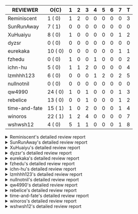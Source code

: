|   REVIEWER    |  O(C)   | 1 | 2 | 3 | 4 | 5 | 6 | 7 | T |
|---------------|---------|---|---|---|---|---|---|---|---|
| Reminiscent   |  1 ( 0) | 1 | 2 | 0 | 0 | 0 | 0 | 0 | 3 |
| SunRunAway    |  7 ( 1) | 0 | 0 | 0 | 0 | 0 | 0 | 0 | 0 |
| XuHuaiyu      |  8 ( 0) | 1 | 0 | 0 | 0 | 0 | 0 | 1 | 2 |
| dyzsr         |  0 ( 0) | 0 | 0 | 0 | 0 | 0 | 0 | 0 | 0 |
| eurekaka      | 10 ( 0) | 0 | 0 | 0 | 0 | 0 | 0 | 1 | 1 |
| fzhedu        |  0 ( 0) | 1 | 0 | 0 | 1 | 0 | 0 | 0 | 2 |
| ichn-hu       |  5 ( 0) | 1 | 1 | 2 | 0 | 0 | 0 | 0 | 4 |
| lzmhhh123     |  6 ( 0) | 0 | 0 | 0 | 1 | 2 | 0 | 2 | 5 |
| nullnotnil    |  0 ( 0) | 0 | 0 | 0 | 0 | 0 | 0 | 0 | 0 |
| qw4990        | 24 ( 0) | 1 | 0 | 1 | 0 | 0 | 0 | 1 | 3 |
| rebelice      | 13 ( 0) | 0 | 0 | 1 | 0 | 0 | 0 | 1 | 2 |
| time-and-fate | 15 ( 1) | 1 | 0 | 2 | 0 | 0 | 0 | 1 | 4 |
| winoros       | 22 ( 1) | 1 | 2 | 4 | 0 | 0 | 0 | 0 | 7 |
| wshwsh12      |  4 ( 0) | 5 | 1 | 1 | 0 | 0 | 0 | 1 | 8 |


<details> 
  <summary>Reminiscent's detailed review report</summary> 

## To Be Reviewed

|    REPO    |                                          PR                                          | C | LASTED |
|------------|--------------------------------------------------------------------------------------|---|--------|
| tidb/25583 | [bindinfo: fix SPM doesn't work for CTE](https://github.com/pingcap/tidb/pull/25583) |   | 18d15h |


## Reviewed in Last 7 Days

|    REPO    |                                                                  PR                                                                   | C | D |    R    |
|------------|---------------------------------------------------------------------------------------------------------------------------------------|---|---|---------|
| tidb/23295 | [util, types: don't let SPM be affected by charset (#23161)](https://github.com/pingcap/tidb/pull/23295)                              |   | 1 | 118d11h |
| tidb/26014 | [planner: support aggregation for expression index](https://github.com/pingcap/tidb/pull/26014)                                       |   | 2 | 1h      |
| tidb/25969 | [planner: support using expression index when conditions are connected by `or` or `not` ](https://github.com/pingcap/tidb/pull/25969) |   | 2 | 1d20h   |


</details> 


<details> 
  <summary>SunRunAway's detailed review report</summary> 

## To Be Reviewed

|    REPO    |                                                              PR                                                              | C | LASTED  |
|------------|------------------------------------------------------------------------------------------------------------------------------|---|---------|
| tidb/19178 | [executor: Refactor probe channel](https://github.com/pingcap/tidb/pull/19178)                                               |   | 329d16h |
| tidb/19807 | [executor: parallel evaluation for hash aggregate distinct](https://github.com/pingcap/tidb/pull/19807)                      |   | 307d10h |
| tidb/19900 | [executor: enable inline projection for sort&topN](https://github.com/pingcap/tidb/pull/19900)                               | Y | 302d18h |
| tidb/21834 | [planner: enhanced index range calculation plan](https://github.com/pingcap/tidb/pull/21834)                                 |   | 204d18h |
| tidb/21878 | [planner: do not push down lock to pointGet/bacthPointGet when selection exists](https://github.com/pingcap/tidb/pull/21878) |   | 202d18h |
| tidb/21956 | [planner/preprocessor: disallow into-outfile clause in some place](https://github.com/pingcap/tidb/pull/21956)               |   | 197d23h |
| tidb/25385 | [executor: global kill 32bits (local connID part)](https://github.com/pingcap/tidb/pull/25385)                               |   | 25d10h  |


## Reviewed in Last 7 Days

| REPO | PR | C | D | R |
|------|----|---|---|---|


</details> 


<details> 
  <summary>XuHuaiyu's detailed review report</summary> 

## To Be Reviewed

|     REPO     |                                                        PR                                                         | C | LASTED  |
|--------------|-------------------------------------------------------------------------------------------------------------------|---|---------|
| tidb/21401   | [expression: incompatibility with MySQL for ADDTIME()](https://github.com/pingcap/tidb/pull/21401)                |   | 220d11h |
| docs-cn/5561 | [Add sql optimization-related docs to toc](https://github.com/pingcap/docs-cn/pull/5561)                          |   | 136d15h |
| tidb/25340   | [privilege: add restricted read only](https://github.com/pingcap/tidb/pull/25340)                                 |   | 28d15h  |
| tidb/25714   | [executor: support spill intermediate data for unparalleled hash agg](https://github.com/pingcap/tidb/pull/25714) |   | 15d16h  |
| tidb/25792   | [docs/design: Support Spilling Unparalleled HashAgg](https://github.com/pingcap/tidb/pull/25792)                  |   | 10d20h  |
| tidb/25820   | [util: support soft limit for memory tracker](https://github.com/pingcap/tidb/pull/25820)                         |   | 9d17h   |
| tidb/26032   | [planner: fix incorrect result of set type for merge join (#25672)](https://github.com/pingcap/tidb/pull/26032)   |   | 23h     |
| tidb/26035   | [executor: fix ifnull bug when arg is enum/set (#25110)](https://github.com/pingcap/tidb/pull/26035)              |   | 22h     |


## Reviewed in Last 7 Days

|    REPO    |                                                                 PR                                                                  | C | D |   R   |
|------------|-------------------------------------------------------------------------------------------------------------------------------------|---|---|-------|
| tidb/25906 | [config, sessionctx: deprecate streaming config](https://github.com/pingcap/tidb/pull/25906)                                        |   | 1 | 5d22h |
| tidb/25845 | [planner,executor: fix 'select ...(join on partition table) for update' panic (#21148)](https://github.com/pingcap/tidb/pull/25845) |   | 7 | 2d1h  |


</details> 


<details> 
  <summary>dyzsr's detailed review report</summary> 

## To Be Reviewed

| REPO | PR | C | LASTED |
|------|----|---|--------|


## Reviewed in Last 7 Days

| REPO | PR | C | D | R |
|------|----|---|---|---|


</details> 


<details> 
  <summary>eurekaka's detailed review report</summary> 

## To Be Reviewed

|    REPO    |                                                                               PR                                                                               | C | LASTED  |
|------------|----------------------------------------------------------------------------------------------------------------------------------------------------------------|---|---------|
| tidb/23316 | [planner: Fix rebuild range for prepared plan](https://github.com/pingcap/tidb/pull/23316)                                                                     |   | 115d17h |
| tidb/23373 | [executor: fix get var expr when session var is hex literal (#23241)](https://github.com/pingcap/tidb/pull/23373)                                              |   | 113d19h |
| tidb/23760 | [collation: fix tidb panic when compare string with collation](https://github.com/pingcap/tidb/pull/23760)                                                     |   | 99d13h  |
| tidb/24061 | [statistics: fix some potential panic in statistics (#23988)](https://github.com/pingcap/tidb/pull/24061)                                                      |   | 84d13h  |
| tidb/24556 | [planner: add MergeAdjacentWindow rule for cascades](https://github.com/pingcap/tidb/pull/24556)                                                               |   | 58d10h  |
| tidb/24921 | [planner: update IsCompleteModeAgg and transform function of RuleInjectProjectionBelowAgg to fix distinct agg bug](https://github.com/pingcap/tidb/pull/24921) |   | 42d19h  |
| tidb/25737 | [planner: Log warnings when agg function can not be pushdown in explain statement (#25553)](https://github.com/pingcap/tidb/pull/25737)                        |   | 14d18h  |
| tidb/25845 | [planner,executor: fix 'select ...(join on partition table) for update' panic (#21148)](https://github.com/pingcap/tidb/pull/25845)                            |   | 8d19h   |
| tidb/25861 | [planner/core: thoroughly push down count-distinct agg in the MPP mode. (#25662)](https://github.com/pingcap/tidb/pull/25861)                                  |   | 7d19h   |
| tidb/26064 | [*: optimize MemTracker object allocation in point get](https://github.com/pingcap/tidb/pull/26064)                                                            |   | 14h     |


## Reviewed in Last 7 Days

|    REPO    |                                          PR                                          | C | D |   R    |
|------------|--------------------------------------------------------------------------------------|---|---|--------|
| tidb/25583 | [bindinfo: fix SPM doesn't work for CTE](https://github.com/pingcap/tidb/pull/25583) |   | 7 | 11d20h |


</details> 


<details> 
  <summary>fzhedu's detailed review report</summary> 

## To Be Reviewed

| REPO | PR | C | LASTED |
|------|----|---|--------|


## Reviewed in Last 7 Days

|    REPO    |                                                   PR                                                    | C | D |   R   |
|------------|---------------------------------------------------------------------------------------------------------|---|---|-------|
| tics/2286  | [Port ColumnsHashing from ClickHouse](https://github.com/pingcap/tics/pull/2286)                        |   | 1 | 7d12h |
| tidb/25952 | [expression: fix unstable test TestExprOnlyPushDownToFlash](https://github.com/pingcap/tidb/pull/25952) |   | 4 | 3h    |


</details> 


<details> 
  <summary>ichn-hu's detailed review report</summary> 

## To Be Reviewed

|    REPO    |                                                             PR                                                             | C | LASTED  |
|------------|----------------------------------------------------------------------------------------------------------------------------|---|---------|
| tidb/20903 | [planner: fix confused and unnecessary double-projection in plans.](https://github.com/pingcap/tidb/pull/20903)            |   | 244d17h |
| tidb/22185 | [executor: fix select into outfile with year type column has no data (#22175)](https://github.com/pingcap/tidb/pull/22185) |   | 184d16h |
| tidb/22631 | [executor: refine window processor](https://github.com/pingcap/tidb/pull/22631)                                            |   | 158d23h |
| tidb/26000 | [expression: fix incompatible last_day func behavior in sql mode (#25953)](https://github.com/pingcap/tidb/pull/26000)     |   | 2d15h   |
| tidb/26001 | [expression: fix incompatible last_day func behavior in sql mode (#25953)](https://github.com/pingcap/tidb/pull/26001)     |   | 2d15h   |


## Reviewed in Last 7 Days

|    REPO    |                                                                      PR                                                                       | C | D |   R    |
|------------|-----------------------------------------------------------------------------------------------------------------------------------------------|---|---|--------|
| tidb/26046 | [Revert "expression: Fix greatest and least function lost decimal precision compared with MySQL"](https://github.com/pingcap/tidb/pull/26046) |   | 1 | 0h     |
| tidb/25766 | [expression: Fix greatest and least function lost decimal precision compared with MySQL](https://github.com/pingcap/tidb/pull/25766)          |   | 2 | 11d19h |
| tidb/25875 | [types: fix json_unquote](https://github.com/pingcap/tidb/pull/25875)                                                                         |   | 3 | 4d20h  |
| tidb/25953 | [expression: fix incompatible last_day func behavior in sql mode](https://github.com/pingcap/tidb/pull/25953)                                 |   | 3 | 1d0h   |


</details> 


<details> 
  <summary>lzmhhh123's detailed review report</summary> 

## To Be Reviewed

|    REPO    |                                                        PR                                                         | C | LASTED  |
|------------|-------------------------------------------------------------------------------------------------------------------|---|---------|
| tidb/22631 | [executor: refine window processor](https://github.com/pingcap/tidb/pull/22631)                                   |   | 158d23h |
| tidb/25822 | [executor: avoid unnecessary string EqualFold() comparisons](https://github.com/pingcap/tidb/pull/25822)          |   | 9d16h   |
| tidb/25906 | [config, sessionctx: deprecate streaming config](https://github.com/pingcap/tidb/pull/25906)                      |   | 6d17h   |
| tidb/26035 | [executor: fix ifnull bug when arg is enum/set (#25110)](https://github.com/pingcap/tidb/pull/26035)              |   | 22h     |
| tidb/26036 | [planner: fix bug when unfolding wildcard in view definiton (#25226)](https://github.com/pingcap/tidb/pull/26036) |   | 22h     |
| tidb/26055 | [planner: support stable result mode (#25971)](https://github.com/pingcap/tidb/pull/26055)                        |   | 17h     |


## Reviewed in Last 7 Days

|    REPO    |                                                                 PR                                                                 | C | D |   R    |
|------------|------------------------------------------------------------------------------------------------------------------------------------|---|---|--------|
| tidb/25952 | [expression: fix unstable test TestExprOnlyPushDownToFlash](https://github.com/pingcap/tidb/pull/25952)                            |   | 4 | 3h     |
| tidb/24806 | [config: ignore tiflash when show config (#24770)](https://github.com/pingcap/tidb/pull/24806)                                     |   | 5 | 45d11h |
| tidb/25562 | [expression: push down abs() to TiFlash (#24841)](https://github.com/pingcap/tidb/pull/25562)                                      |   | 5 | 16d18h |
| tidb/25611 | [expression:  error information is inconsistent with MySQL about date or time literal](https://github.com/pingcap/tidb/pull/25611) |   | 7 | 10d20h |
| tidb/25854 | [executor: query memory table TIKV_REGION_PEERS and TIKV_REGION_STATUS get error](https://github.com/pingcap/tidb/pull/25854)      |   | 7 | 1d14h  |


</details> 


<details> 
  <summary>nullnotnil's detailed review report</summary> 

## To Be Reviewed

| REPO | PR | C | LASTED |
|------|----|---|--------|


## Reviewed in Last 7 Days

| REPO | PR | C | D | R |
|------|----|---|---|---|


</details> 


<details> 
  <summary>qw4990's detailed review report</summary> 

## To Be Reviewed

|     REPO     |                                                                                       PR                                                                                        | C | LASTED  |
|--------------|---------------------------------------------------------------------------------------------------------------------------------------------------------------------------------|---|---------|
| docs-cn/5561 | [Add sql optimization-related docs to toc](https://github.com/pingcap/docs-cn/pull/5561)                                                                                        |   | 136d15h |
| docs/5498    | [partitioning: Corrected partition management](https://github.com/pingcap/docs/pull/5498)                                                                                       |   | 73d19h  |
| tidb/21018   | [planner: don't push down null sensitive join conditions (#19620)](https://github.com/pingcap/tidb/pull/21018)                                                                  |   | 238d17h |
| docs/5826    | [system-variables: update for consistency](https://github.com/pingcap/docs/pull/5826)                                                                                           |   | 16d11h  |
| tidb/21318   | [planner, expression: use the range of column types to simplify expressions](https://github.com/pingcap/tidb/pull/21318)                                                        |   | 224d19h |
| tidb/23295   | [util, types: don't let SPM be affected by charset (#23161)](https://github.com/pingcap/tidb/pull/23295)                                                                        |   | 118d11h |
| tidb/23590   | [planner, table: optimize the list partition pruner for range query](https://github.com/pingcap/tidb/pull/23590)                                                                |   | 104d16h |
| tidb/24663   | [planner: include schema name when checking duplicate table aliases](https://github.com/pingcap/tidb/pull/24663)                                                                |   | 55d17h  |
| tidb/24994   | [planner: don't extract hash keys from index join's OtherConds if inl_merge_join hint exists](https://github.com/pingcap/tidb/pull/24994)                                       |   | 38d17h  |
| tidb/25693   | [planner: fix index-out-of-range error when checking only_full_group_by and make sure limit outputs no more columns than its child](https://github.com/pingcap/tidb/pull/25693) |   | 15d22h  |
| tidb/25715   | [planner: fix row count estimation for partially pushed down selections](https://github.com/pingcap/tidb/pull/25715)                                                            |   | 15d16h  |
| tidb/25763   | [executor: reject setting read ts to a future time (#25732)](https://github.com/pingcap/tidb/pull/25763)                                                                        |   | 13d16h  |
| tidb/25769   | [planner: add some comment for checkOnlyFullGroupBy](https://github.com/pingcap/tidb/pull/25769)                                                                                |   | 13d12h  |
| tidb/25806   | [planner: check filter condition in func convertToPartialTableScan (#25294)](https://github.com/pingcap/tidb/pull/25806)                                                        |   | 10d15h  |
| tidb/25845   | [planner,executor: fix 'select ...(join on partition table) for update' panic (#21148)](https://github.com/pingcap/tidb/pull/25845)                                             |   | 8d19h   |
| tidb/25861   | [planner/core: thoroughly push down count-distinct agg in the MPP mode. (#25662)](https://github.com/pingcap/tidb/pull/25861)                                                   |   | 7d19h   |
| tidb/25870   | [executor: skip all test cases related to TiFlash+Partition since they are too slow (#25866)](https://github.com/pingcap/tidb/pull/25870)                                       |   | 7d15h   |
| tidb/25991   | [executor: fix hash join between datetime and timestamp (#25915)](https://github.com/pingcap/tidb/pull/25991)                                                                   |   | 2d19h   |
| tidb/26027   | [executor: fix unsigned int window function error (#26010)](https://github.com/pingcap/tidb/pull/26027)                                                                         |   | 23h     |
| tidb/26032   | [planner: fix incorrect result of set type for merge join (#25672)](https://github.com/pingcap/tidb/pull/26032)                                                                 |   | 23h     |
| tidb/26036   | [planner: fix bug when unfolding wildcard in view definiton (#25226)](https://github.com/pingcap/tidb/pull/26036)                                                               |   | 22h     |
| tidb/26038   | [executor: fix incorrect result of enum type merge join (#24775)](https://github.com/pingcap/tidb/pull/26038)                                                                   |   | 22h     |
| tidb/26039   | [planner: generate correct number of rows when all agg funcs are pruned (#24937)](https://github.com/pingcap/tidb/pull/26039)                                                   |   | 22h     |
| tidb/26061   | [sessionctx: change innodb large prefix default (#24555)](https://github.com/pingcap/tidb/pull/26061)                                                                           |   | 15h     |


## Reviewed in Last 7 Days

|    REPO    |                                                                 PR                                                                  | C | D |   R    |
|------------|-------------------------------------------------------------------------------------------------------------------------------------|---|---|--------|
| tidb/25501 | [planner,executor: fix 'select ...(join on partition table) for update' panic (#21148)](https://github.com/pingcap/tidb/pull/25501) |   | 1 | 21d17h |
| tidb/25980 | [planner: make sure limit outputs no more columns than its child (#25345)](https://github.com/pingcap/tidb/pull/25980)              |   | 3 | 3h     |
| tidb/25226 | [planner: fix bug when unfolding wildcard in view definiton](https://github.com/pingcap/tidb/pull/25226)                            |   | 7 | 24d15h |


</details> 


<details> 
  <summary>rebelice's detailed review report</summary> 

## To Be Reviewed

|     REPO     |                                                                    PR                                                                     | C | LASTED |
|--------------|-------------------------------------------------------------------------------------------------------------------------------------------|---|--------|
| docs/5185    | [sql-statements, information-schema: add `END_TIME` field for table `ANALYZE_STATUS`](https://github.com/pingcap/docs/pull/5185)          |   | 98d17h |
| docs-cn/5916 | [sql-statements, information-schema: add `END_TIME` field for table `ANALYZE_STATUS`](https://github.com/pingcap/docs-cn/pull/5916)       |   | 98d17h |
| tidb/24033   | [statistics: fix some unstable tests in global stats (#23502)](https://github.com/pingcap/tidb/pull/24033)                                |   | 85d9h  |
| tidb/24306   | [util/ranger: fix func name typo](https://github.com/pingcap/tidb/pull/24306)                                                             |   | 72d22h |
| tidb/24374   | [planner: filter conflict read_from_storage hints (#24313)](https://github.com/pingcap/tidb/pull/24374)                                   |   | 70d19h |
| tidb/24669   | [planner: fix "order by + num " can use a column not in select fields](https://github.com/pingcap/tidb/pull/24669)                        |   | 55d16h |
| tidb/25214   | [planner: don't push down topn to nil table plan side](https://github.com/pingcap/tidb/pull/25214)                                        |   | 31d16h |
| tidb/25861   | [planner/core: thoroughly push down count-distinct agg in the MPP mode. (#25662)](https://github.com/pingcap/tidb/pull/25861)             |   | 7d19h  |
| tidb/25870   | [executor: skip all test cases related to TiFlash+Partition since they are too slow (#25866)](https://github.com/pingcap/tidb/pull/25870) |   | 7d15h  |
| tidb/25985   | [executor: support forbid tiflash for stale read (#25828)](https://github.com/pingcap/tidb/pull/25985)                                    |   | 2d20h  |
| tidb/25995   | [planner: support stable result mode (#25971)](https://github.com/pingcap/tidb/pull/25995)                                                |   | 2d19h  |
| tidb/26033   | [planner: fix wrong aggregate pruning for some cases (#25289)](https://github.com/pingcap/tidb/pull/26033)                                |   | 23h    |
| tidb/26055   | [planner: support stable result mode (#25971)](https://github.com/pingcap/tidb/pull/26055)                                                |   | 17h    |


## Reviewed in Last 7 Days

|    REPO    |                                                            PR                                                            | C | D |   R   |
|------------|--------------------------------------------------------------------------------------------------------------------------|---|---|-------|
| tidb/25828 | [executor: support forbid tiflash for stale read](https://github.com/pingcap/tidb/pull/25828)                            |   | 3 | 6d16h |
| tidb/25806 | [planner: check filter condition in func convertToPartialTableScan (#25294)](https://github.com/pingcap/tidb/pull/25806) |   | 7 | 3d21h |


</details> 


<details> 
  <summary>time-and-fate's detailed review report</summary> 

## To Be Reviewed

|    REPO    |                                                                      PR                                                                       | C | LASTED  |
|------------|-----------------------------------------------------------------------------------------------------------------------------------------------|---|---------|
| tidb/22416 | [core: fix subQuery at projection in only_full_group](https://github.com/pingcap/tidb/pull/22416)                                             | Y | 173d11h |
| tidb/24374 | [planner: filter conflict read_from_storage hints (#24313)](https://github.com/pingcap/tidb/pull/24374)                                       |   | 70d19h  |
| tidb/24382 | [statistics: trigger auto-analyze based on histogram row count](https://github.com/pingcap/tidb/pull/24382)                                   |   | 70d15h  |
| tidb/24539 | [statistics: dump FMSketch to KV only for partition table with dynamic prune mode (#24453)](https://github.com/pingcap/tidb/pull/24539)       |   | 58d21h  |
| tidb/24556 | [planner: add MergeAdjacentWindow rule for cascades](https://github.com/pingcap/tidb/pull/24556)                                              |   | 58d10h  |
| tidb/24994 | [planner: don't extract hash keys from index join's OtherConds if inl_merge_join hint exists](https://github.com/pingcap/tidb/pull/24994)     |   | 38d17h  |
| tidb/25094 | [*: resolve select fields properly for coalesced columns of natural join](https://github.com/pingcap/tidb/pull/25094)                         |   | 35d18h  |
| tidb/25390 | [planner/core: fix `isTableAliasDuplicate`, use `schema.name` as key when table has a alias name](https://github.com/pingcap/tidb/pull/25390) |   | 24d19h  |
| tidb/25715 | [planner: fix row count estimation for partially pushed down selections](https://github.com/pingcap/tidb/pull/25715)                          |   | 15d16h  |
| tidb/25736 | [planner: Log warnings when agg function can not be pushdown in explain statement (#25553)](https://github.com/pingcap/tidb/pull/25736)       |   | 14d18h  |
| tidb/25737 | [planner: Log warnings when agg function can not be pushdown in explain statement (#25553)](https://github.com/pingcap/tidb/pull/25737)       |   | 14d18h  |
| tidb/25819 | [planner: handle other-conditions from subqueries correctly when constructing IndexJoin (#25817)](https://github.com/pingcap/tidb/pull/25819) |   | 9d18h   |
| tidb/25995 | [planner: support stable result mode (#25971)](https://github.com/pingcap/tidb/pull/25995)                                                    |   | 2d19h   |
| tidb/26039 | [planner: generate correct number of rows when all agg funcs are pruned (#24937)](https://github.com/pingcap/tidb/pull/26039)                 |   | 22h     |
| tidb/26055 | [planner: support stable result mode (#25971)](https://github.com/pingcap/tidb/pull/26055)                                                    |   | 17h     |


## Reviewed in Last 7 Days

|    REPO    |                                                       PR                                                       | C | D |   R   |
|------------|----------------------------------------------------------------------------------------------------------------|---|---|-------|
| tidb/26013 | [planner: support stable result mode (#25971)](https://github.com/pingcap/tidb/pull/26013)                     |   | 1 | 1d1h  |
| tidb/26003 | [planner: support stable result mode (#25971)](https://github.com/pingcap/tidb/pull/26003)                     |   | 3 | 0h    |
| tidb/25971 | [planner: support stable result mode](https://github.com/pingcap/tidb/pull/25971)                              |   | 3 | 20h   |
| tidb/24720 | [*: update count / modify_count of mysql.stats_meta incrementally](https://github.com/pingcap/tidb/pull/24720) |   | 7 | 45d1h |


</details> 


<details> 
  <summary>winoros's detailed review report</summary> 

## To Be Reviewed

|     REPO     |                                                                                     PR                                                                                     | C | LASTED  |
|--------------|----------------------------------------------------------------------------------------------------------------------------------------------------------------------------|---|---------|
| docs-cn/5916 | [sql-statements, information-schema: add `END_TIME` field for table `ANALYZE_STATUS`](https://github.com/pingcap/docs-cn/pull/5916)                                        |   | 98d17h  |
| tidb/20903   | [planner: fix confused and unnecessary double-projection in plans.](https://github.com/pingcap/tidb/pull/20903)                                                            |   | 244d17h |
| docs/5783    | [migration: Add information about Vitess to TiDB migration](https://github.com/pingcap/docs/pull/5783)                                                                     |   | 24d5h   |
| tidb/21018   | [planner: don't push down null sensitive join conditions (#19620)](https://github.com/pingcap/tidb/pull/21018)                                                             |   | 238d17h |
| tidb/22416   | [core: fix subQuery at projection in only_full_group](https://github.com/pingcap/tidb/pull/22416)                                                                          | Y | 173d11h |
| tidb/22504   | [*:Fix the fetchHotRegion bug that the count always zero](https://github.com/pingcap/tidb/pull/22504)                                                                      |   | 165d19h |
| tidb/23373   | [executor: fix get var expr when session var is hex literal (#23241)](https://github.com/pingcap/tidb/pull/23373)                                                          |   | 113d19h |
| tidb/24138   | [planner: Add Equivalence Rules to Transform BinaryOptSubquery to ExistsSubquery](https://github.com/pingcap/tidb/pull/24138)                                              |   | 80d12h  |
| tidb/24663   | [planner: include schema name when checking duplicate table aliases](https://github.com/pingcap/tidb/pull/24663)                                                           |   | 55d17h  |
| tidb/24921   | [planner: update IsCompleteModeAgg and transform function of RuleInjectProjectionBelowAgg to fix distinct agg bug](https://github.com/pingcap/tidb/pull/24921)             |   | 42d19h  |
| tidb/25870   | [executor: skip all test cases related to TiFlash+Partition since they are too slow (#25866)](https://github.com/pingcap/tidb/pull/25870)                                  |   | 7d15h   |
| tidb/25874   | [util/stmtsummary: discard the plan if it is too long and enlarge the tidb_stmt_summary_max_stmt_count value to 3000 (#25843)](https://github.com/pingcap/tidb/pull/25874) |   | 7d15h   |
| tidb/25980   | [planner: make sure limit outputs no more columns than its child (#25345)](https://github.com/pingcap/tidb/pull/25980)                                                     |   | 2d22h   |
| tidb/25985   | [executor: support forbid tiflash for stale read (#25828)](https://github.com/pingcap/tidb/pull/25985)                                                                     |   | 2d20h   |
| tidb/25995   | [planner: support stable result mode (#25971)](https://github.com/pingcap/tidb/pull/25995)                                                                                 |   | 2d19h   |
| tidb/25996   | [planner: avoid alloc for paramMarker in buildValuesListOfInsert](https://github.com/pingcap/tidb/pull/25996)                                                              |   | 2d18h   |
| tidb/26033   | [planner: fix wrong aggregate pruning for some cases (#25289)](https://github.com/pingcap/tidb/pull/26033)                                                                 |   | 23h     |
| tidb/26035   | [executor: fix ifnull bug when arg is enum/set (#25110)](https://github.com/pingcap/tidb/pull/26035)                                                                       |   | 22h     |
| tidb/26036   | [planner: fix bug when unfolding wildcard in view definiton (#25226)](https://github.com/pingcap/tidb/pull/26036)                                                          |   | 22h     |
| tidb/26038   | [executor: fix incorrect result of enum type merge join (#24775)](https://github.com/pingcap/tidb/pull/26038)                                                              |   | 22h     |
| tidb/26039   | [planner: generate correct number of rows when all agg funcs are pruned (#24937)](https://github.com/pingcap/tidb/pull/26039)                                              |   | 22h     |
| tidb/26055   | [planner: support stable result mode (#25971)](https://github.com/pingcap/tidb/pull/26055)                                                                                 |   | 17h     |


## Reviewed in Last 7 Days

|    REPO    |                                                                  PR                                                                   | C | D |   R   |
|------------|---------------------------------------------------------------------------------------------------------------------------------------|---|---|-------|
| tidb/26057 | [planner: refine collectGenerateColumn](https://github.com/pingcap/tidb/pull/26057)                                                   |   | 1 | 0h    |
| tidb/25826 | [planner: steady expression index selection when having duplicate expressions](https://github.com/pingcap/tidb/pull/25826)            |   | 2 | 7d23h |
| tidb/26014 | [planner: support aggregation for expression index](https://github.com/pingcap/tidb/pull/26014)                                       |   | 2 | 0h    |
| tidb/25969 | [planner: support using expression index when conditions are connected by `or` or `not` ](https://github.com/pingcap/tidb/pull/25969) |   | 3 | 1d3h  |
| tidb/26003 | [planner: support stable result mode (#25971)](https://github.com/pingcap/tidb/pull/26003)                                            |   | 3 | 0h    |
| tidb/25987 | [stats: fix auto analyze panic](https://github.com/pingcap/tidb/pull/25987)                                                           |   | 3 | 2h    |
| tidb/25971 | [planner: support stable result mode](https://github.com/pingcap/tidb/pull/25971)                                                     |   | 3 | 20h   |


</details> 


<details> 
  <summary>wshwsh12's detailed review report</summary> 

## To Be Reviewed

|    REPO    |                                                 PR                                                  | C | LASTED  |
|------------|-----------------------------------------------------------------------------------------------------|---|---------|
| tidb/21401 | [expression: incompatibility with MySQL for ADDTIME()](https://github.com/pingcap/tidb/pull/21401)  |   | 220d11h |
| tidb/21887 | [types: support %X %V %W formats for STR_TO_DATE()](https://github.com/pingcap/tidb/pull/21887)     |   | 201d11h |
| tidb/22541 | [expression: Support builtin function SOUNDEX](https://github.com/pingcap/tidb/pull/22541)          |   | 163d9h  |
| tidb/24711 | [expression: add builtin function ``json_merge_patch``](https://github.com/pingcap/tidb/pull/24711) |   | 51d19h  |


## Reviewed in Last 7 Days

|    REPO    |                                                              PR                                                               | C | D |   R    |
|------------|-------------------------------------------------------------------------------------------------------------------------------|---|---|--------|
| tidb/26034 | [types: modify MyDecimal.ToFloat64 threshold](https://github.com/pingcap/tidb/pull/26034)                                     |   | 1 | 3h     |
| tidb/26035 | [executor: fix ifnull bug when arg is enum/set (#25110)](https://github.com/pingcap/tidb/pull/26035)                          |   | 1 | 3h     |
| tidb/26027 | [executor: fix unsigned int window function error (#26010)](https://github.com/pingcap/tidb/pull/26027)                       |   | 1 | 0h     |
| tidb/25721 | [expression: uncomment pushdown for JSONUnquote expression (#24504)](https://github.com/pingcap/tidb/pull/25721)              |   | 1 | 14d14h |
| tidb/26010 | [executor: fix unsigned int window function error](https://github.com/pingcap/tidb/pull/26010)                                |   | 1 | 21h    |
| tidb/24711 | [expression: add builtin function ``json_merge_patch``](https://github.com/pingcap/tidb/pull/24711)                           |   | 2 | 49d20h |
| tidb/25990 | [executor: fix hash join between datetime and timestamp (#25915)](https://github.com/pingcap/tidb/pull/25990)                 |   | 3 | 1h     |
| tidb/25854 | [executor: query memory table TIKV_REGION_PEERS and TIKV_REGION_STATUS get error](https://github.com/pingcap/tidb/pull/25854) |   | 7 | 1d14h  |


</details> 

